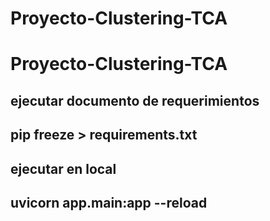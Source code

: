 # Proyecto-Clustering-TCA


# Proyecto-Clustering-TCA

## ejecutar documento de requerimientos
## pip freeze > requirements.txt

## ejecutar en local
## uvicorn app.main:app --reload
